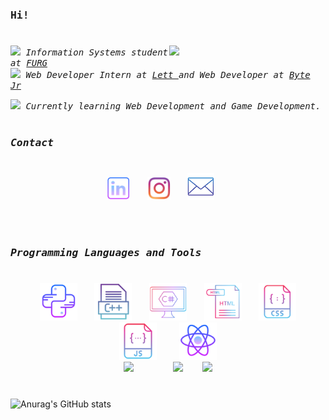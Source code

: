 <h3 >
  <samp>Hi!</samp>
</h3>

# 

<img src="https://user-images.githubusercontent.com/86380516/138404848-63f316ee-4d39-48ac-859b-1d337f8c07ac.gif" width="250" align="right">

<samp><i>
 <img src="https://media0.giphy.com/media/cLN4oXeiNWhNEKcA6E/giphy.gif?cid=790b7611aaf0683090b9382caf94674ee5cfd471a3eb9395&rid=giphy.gif&ct=s" width="30"> Information Systems student at <a href="https://www.furg.br/"> FURG </a> <br>
  <img src="https://media4.giphy.com/media/Me7PBESMDoWyzSN9M9/giphy.gif?cid=790b7611240ca99c1c824f1867dd1e33928897012f2af804&rid=giphy.gif&ct=s" width="30"> Web Developer Intern at <a href="https://www.lett.digital/"> Lett </a> and Web Developer at <a href="bytejr.com.br/"> Byte Jr </a> <br></i></samp>
  
  <samp><i> <img src="https://media0.giphy.com/media/XSmHWLpvdycR6xukzC/giphy.gif?cid=790b76112bd0dea8d1d1027ed8c902bc4ea2cfa1ff390eed&rid=giphy.gif&ct=s" width="30"> Currently learning Web Development and Game Development.</i></samp>
 <br><br>
 
 <h3><samp><i>Contact</i></samp></h3> 
 
 #
 
<p align="center">
  <a href="https://www.linkedin.com/in/andressa-constantino/"><img src="https://github.com/Andressalconstantino/andressalconstantino/blob/main/icons/linkedin.png" width="37"/></a>
  &#8287;&#8287;&#8287;&#8287;&#8287;
   <a href="https://www.instagram.com/andressa_c0nst4nt1n0/"><img src="https://github.com/Andressalconstantino/andressalconstantino/blob/main/icons/instagram.png" width="37"/></a>
  &#8287;&#8287;&#8287;&#8287;&#8287;
  <a href='mailto:andressaconstantinooficiall@gmail.com'><img src="https://github.com/Andressalconstantino/andressalconstantino/blob/main/icons/email.png" width="43"/></a>
  &#8287;&#8287;&#8287;&#8287;&#8287;
  
</p>

 <br><br>
 
 <h3><samp><i>Programming Languages and Tools</i></samp></h3> 
 
#


<p align="center">
&#8287;&#8287;&#8287;&#8287;&#8287; <img src="https://github.com/Andressalconstantino/andressalconstantino/blob/main/icons/python.png" width="60" alt="Python"/> &#8287;&#8287;&#8287;&#8287;&#8287; <img src="https://github.com/Andressalconstantino/andressalconstantino/blob/main/icons/cpp.png" width="60" alt="C++"/> &#8287;&#8287;&#8287;&#8287;&#8287; <img src="https://github.com/Andressalconstantino/andressalconstantino/blob/main/icons/csharp.png" width="60"/> &#8287;&#8287;&#8287;&#8287;&#8287; <img src="https://github.com/Andressalconstantino/andressalconstantino/blob/main/icons/html.png" width="60"/>  &#8287;&#8287;&#8287;&#8287;&#8287; <img src="https://github.com/Andressalconstantino/andressalconstantino/blob/main/icons/css.png" width="60"/> &#8287;&#8287;&#8287;&#8287;&#8287; <img src="https://github.com/Andressalconstantino/andressalconstantino/blob/main/icons/js.png" width="60"/> &#8287;&#8287;&#8287;&#8287;&#8287;&#8287;&#8287; <img src="https://github.com/Andressalconstantino/andressalconstantino/blob/main/icons/react.png" width="60"/> 
<br><img src="https://cdn.icon-icons.com/icons2/2107/PNG/512/folder_type_vscode_opened_icon_129795.png" width="55"/> &#8287;&#8287;&#8287;&#8287;&#8287;&#8287;&#8287;  &#8287;&#8287;&#8287;&#8287;&#8287;&#8287; <a href="https://unity.com"><img src="https://cdn.icon-icons.com/icons2/1495/PNG/512/unityeditoricon_103179.png" width="55"/></a>  &#8287;&#8287;&#8287;&#8287;&#8287;&#8287; <a href="https://www.jetbrains.com/pt-br/webstorm/"><img src="https://cdn.icon-icons.com/icons2/2415/PNG/512/webstorm_plain_logo_icon_146294.png" width="52"/></a>
</p>

#

<p align="center"> 
  
  ![Anurag's GitHub stats](https://github-readme-stats.vercel.app/api?username=Andressalconstantino&show_icons=true&theme=tokyonight) 
</p>


<!--
**Andressalconstantino/andressalconstantino** is a ✨ _special_ ✨ repository because its `README.md` (this file) appears on your GitHub profile.

Here are some ideas to get you started:

- 🔭 I’m currently working on ...
- 🌱 I’m currently learning ...
- 👯 I’m looking to collaborate on ...
- 🤔 I’m looking for help with ...
- 💬 Ask me about ...
- 📫 How to reach me: ...
- 😄 Pronouns: ...
- ⚡ Fun fact: ...
-->
